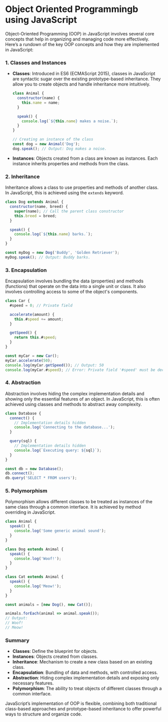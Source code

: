 # Object Oriented Programmingb using JavaScript

Object-Oriented Programming (OOP) in JavaScript involves several core concepts that help in organizing and managing code more effectively. Here’s a rundown of the key OOP concepts and how they are implemented in JavaScript:

### 1. **Classes and Instances**

- **Classes**: Introduced in ES6 (ECMAScript 2015), classes in JavaScript are syntactic sugar over the existing prototype-based inheritance. They allow you to create objects and handle inheritance more intuitively.

  ```javascript
  class Animal {
    constructor(name) {
      this.name = name;
    }

    speak() {
      console.log(`${this.name} makes a noise.`);
    }
  }

  // Creating an instance of the class
  const dog = new Animal('Dog');
  dog.speak(); // Output: Dog makes a noise.
  ```

- **Instances**: Objects created from a class are known as instances. Each instance inherits properties and methods from the class.

### 2. **Inheritance**

Inheritance allows a class to use properties and methods of another class. In JavaScript, this is achieved using the `extends` keyword.

  ```javascript
  class Dog extends Animal {
    constructor(name, breed) {
      super(name); // Call the parent class constructor
      this.breed = breed;
    }

    speak() {
      console.log(`${this.name} barks.`);
    }
  }

  const myDog = new Dog('Buddy', 'Golden Retriever');
  myDog.speak(); // Output: Buddy barks.
  ```

### 3. **Encapsulation**

Encapsulation involves bundling the data (properties) and methods (functions) that operate on the data into a single unit or class. It also involves controlling access to some of the object's components.

  ```javascript
  class Car {
    #speed = 0; // Private field

    accelerate(amount) {
      this.#speed += amount;
    }

    getSpeed() {
      return this.#speed;
    }
  }

  const myCar = new Car();
  myCar.accelerate(50);
  console.log(myCar.getSpeed()); // Output: 50
  console.log(myCar.#speed); // Error: Private field '#speed' must be declared in an enclosing class
  ```

### 4. **Abstraction**

Abstraction involves hiding the complex implementation details and showing only the essential features of an object. In JavaScript, this is often achieved using classes and methods to abstract away complexity.

  ```javascript
  class Database {
    connect() {
      // Implementation details hidden
      console.log('Connecting to the database...');
    }

    query(sql) {
      // Implementation details hidden
      console.log(`Executing query: ${sql}`);
    }
  }

  const db = new Database();
  db.connect();
  db.query('SELECT * FROM users');
  ```

### 5. **Polymorphism**

Polymorphism allows different classes to be treated as instances of the same class through a common interface. It is achieved by method overriding in JavaScript.

  ```javascript
  class Animal {
    speak() {
      console.log('Some generic animal sound');
    }
  }

  class Dog extends Animal {
    speak() {
      console.log('Woof!');
    }
  }

  class Cat extends Animal {
    speak() {
      console.log('Meow!');
    }
  }

  const animals = [new Dog(), new Cat()];

  animals.forEach(animal => animal.speak());
  // Output:
  // Woof!
  // Meow!
  ```

### Summary

- **Classes**: Define the blueprint for objects.
- **Instances**: Objects created from classes.
- **Inheritance**: Mechanism to create a new class based on an existing class.
- **Encapsulation**: Bundling of data and methods, with controlled access.
- **Abstraction**: Hiding complex implementation details and exposing only necessary features.
- **Polymorphism**: The ability to treat objects of different classes through a common interface.

JavaScript’s implementation of OOP is flexible, combining both traditional class-based approaches and prototype-based inheritance to offer powerful ways to structure and organize code.